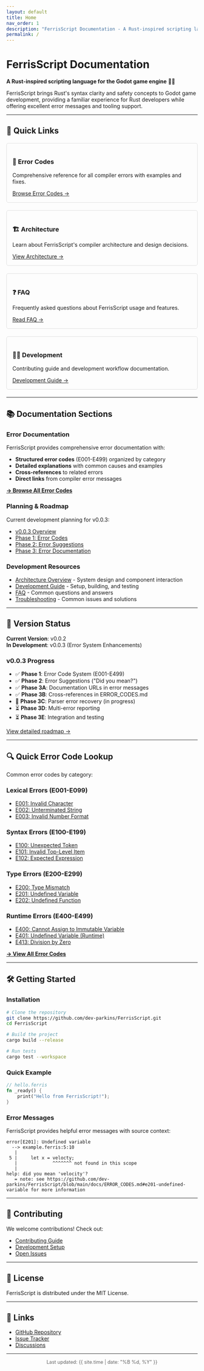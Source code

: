 ```yaml
---
layout: default
title: Home
nav_order: 1
description: "FerrisScript Documentation - A Rust-inspired scripting language for Godot"
permalink: /
---
```


# FerrisScript Documentation

**A Rust-inspired scripting language for the Godot game engine** 🦀✨

FerrisScript brings Rust's syntax clarity and safety concepts to Godot game development, providing a familiar experience for Rust developers while offering excellent error messages and tooling support.

---

## 🚀 Quick Links

<div style="display: grid; grid-template-columns: repeat(auto-fit, minmax(250px, 1fr)); gap: 20px; margin: 20px 0;">

<div style="border: 1px solid #ddd; padding: 15px; border-radius: 5px;">
<h3>📖 Error Codes</h3>
<p>Comprehensive reference for all compiler errors with examples and fixes.</p>
<a href="ERROR_CODES.html">Browse Error Codes →</a>
</div>

<div style="border: 1px solid #ddd; padding: 15px; border-radius: 5px;">
<h3>🏗️ Architecture</h3>
<p>Learn about FerrisScript's compiler architecture and design decisions.</p>
<a href="ARCHITECTURE.html">View Architecture →</a>
</div>

<div style="border: 1px solid #ddd; padding: 15px; border-radius: 5px;">
<h3>❓ FAQ</h3>
<p>Frequently asked questions about FerrisScript usage and features.</p>
<a href="FAQ.html">Read FAQ →</a>
</div>

<div style="border: 1px solid #ddd; padding: 15px; border-radius: 5px;">
<h3>👨‍💻 Development</h3>
<p>Contributing guide and development workflow documentation.</p>
<a href="DEVELOPMENT.html">Development Guide →</a>
</div>

</div>

---

## 📚 Documentation Sections

### Error Documentation

FerrisScript provides comprehensive error documentation with:

- **Structured error codes** (E001-E499) organized by category
- **Detailed explanations** with common causes and examples
- **Cross-references** to related errors
- **Direct links** from compiler error messages

[**→ Browse All Error Codes**](ERROR_CODES.html)

### Planning & Roadmap

Current development planning for v0.0.3:

- [v0.0.3 Overview](planning/v0.0.3/README.html)
- [Phase 1: Error Codes](planning/v0.0.3/PHASE_1_ERROR_CODES.html)
- [Phase 2: Error Suggestions](planning/v0.0.3/PHASE_2_ERROR_SUGGESTIONS.html)
- [Phase 3: Error Documentation](planning/v0.0.3/PHASE_3_ERROR_DOCS_RECOVERY.html)

### Development Resources

- [Architecture Overview](ARCHITECTURE.html) - System design and component interaction
- [Development Guide](DEVELOPMENT.html) - Setup, building, and testing
- [FAQ](FAQ.html) - Common questions and answers
- [Troubleshooting](TROUBLESHOOTING.html) - Common issues and solutions

---

## 🎯 Version Status

**Current Version**: v0.0.2  
**In Development**: v0.0.3 (Error System Enhancements)

### v0.0.3 Progress

- ✅ **Phase 1**: Error Code System (E001-E499)
- ✅ **Phase 2**: Error Suggestions ("Did you mean?")
- ✅ **Phase 3A**: Documentation URLs in error messages
- ✅ **Phase 3B**: Cross-references in ERROR_CODES.md
- 🚧 **Phase 3C**: Parser error recovery (in progress)
- ⏳ **Phase 3D**: Multi-error reporting
- ⏳ **Phase 3E**: Integration and testing

[View detailed roadmap →](planning/v0.0.3/README.html)

---

## 🔍 Quick Error Code Lookup

Common error codes by category:

### Lexical Errors (E001-E099)

- [E001: Invalid Character](ERROR_CODES.html#e001-invalid-character)
- [E002: Unterminated String](ERROR_CODES.html#e002-unterminated-string)
- [E003: Invalid Number Format](ERROR_CODES.html#e003-invalid-number-format)

### Syntax Errors (E100-E199)

- [E100: Unexpected Token](ERROR_CODES.html#e100-unexpected-token)
- [E101: Invalid Top-Level Item](ERROR_CODES.html#e101-invalid-top-level-item)
- [E102: Expected Expression](ERROR_CODES.html#e102-expected-expression)

### Type Errors (E200-E299)

- [E200: Type Mismatch](ERROR_CODES.html#e200-type-mismatch)
- [E201: Undefined Variable](ERROR_CODES.html#e201-undefined-variable)
- [E202: Undefined Function](ERROR_CODES.html#e202-undefined-function)

### Runtime Errors (E400-E499)

- [E400: Cannot Assign to Immutable Variable](ERROR_CODES.html#e400-cannot-assign-to-immutable-variable)
- [E401: Undefined Variable (Runtime)](ERROR_CODES.html#e401-undefined-variable)
- [E413: Division by Zero](ERROR_CODES.html#e413-division-by-zero)

[**→ View All Error Codes**](ERROR_CODES.html)

---

## 🛠️ Getting Started

### Installation

```bash
# Clone the repository
git clone https://github.com/dev-parkins/FerrisScript.git
cd FerrisScript

# Build the project
cargo build --release

# Run tests
cargo test --workspace
```

### Quick Example

```rust
// hello.ferris
fn _ready() {
    print("Hello from FerrisScript!");
}
```

### Error Messages

FerrisScript provides helpful error messages with source context:

```
error[E201]: Undefined variable
  --> example.ferris:5:10
   |
 5 |     let x = velocty;
   |             ^^^^^^^ not found in this scope
   |
help: did you mean 'velocity'?
   = note: see https://github.com/dev-parkins/FerrisScript/blob/main/docs/ERROR_CODES.md#e201-undefined-variable for more information
```

---

## 🤝 Contributing

We welcome contributions! Check out:

- [Contributing Guide](https://github.com/dev-parkins/FerrisScript/blob/main/CONTRIBUTING.md)
- [Development Setup](DEVELOPMENT.html)
- [Open Issues](https://github.com/dev-parkins/FerrisScript/issues)

---

## 📄 License

FerrisScript is distributed under the MIT License.

---

## 🔗 Links

- [GitHub Repository](https://github.com/dev-parkins/FerrisScript)
- [Issue Tracker](https://github.com/dev-parkins/FerrisScript/issues)
- [Discussions](https://github.com/dev-parkins/FerrisScript/discussions)

---

<p style="text-align: center; color: #666; font-size: 0.9em;">
Last updated: {{ site.time | date: "%B %d, %Y" }}
</p>
